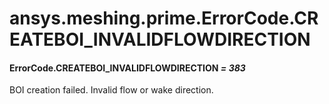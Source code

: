 # ansys.meshing.prime.ErrorCode.CREATEBOI_INVALIDFLOWDIRECTION



#### ErrorCode.CREATEBOI_INVALIDFLOWDIRECTION *= 383*

BOI creation failed. Invalid flow or wake direction.

<!-- !! processed by numpydoc !! -->
